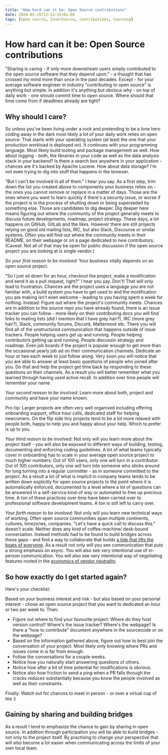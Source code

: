```yaml
---
title: "How hard can it be: Open Source contributions"
date: 2024-05-25T12:12:12+01:00
tags: [open source, InnerSource, contributions, learning]
---
```


# How hard can it be: Open Source contributions

"Sharing is caring - if only more downstream users simply contributed to the open source software that they depend upon." - a thought that has crossed my mind more than once in the past decades. Except - for your average software engineer in industry "contributing to open source" is anything but simple. In addition it's anything but obvious why - on top of daily work - one should commit time to open source. Where should that time come from if deadlines already are tight?

## Why should I care?

So unless you've been living under a rock and pretending to be a lone hero coding away in the dark most likely a lot of your daily work relies on open source: That starts with your operating system (at least the one that your production workload is deployed on). It continues with your programming language. Most likely build tooling and package management as well. How about logging - both, the libraries in your code as well as the data analysis stack in your backend? Is there a search box anywhere in your application - chances are it's backed by Apache Lucene. How about data storage? I'm not even trying to dig into stuff that happens in the browser.

"But I can't be involved in all of them." I hear you say. As a first step, trim down the list you created above to components your business relies on - the ones you cannot remove or replace in a matter of days. Those are the ones where you want to learn quickly if there's a security issue, or worse if the project is in the process of shutting down or being superseded by something else. Those are candidates to dig deeper. Dig deeper here means figuring out where the community of the project generally meets to discuss future developments, roadmap, project strategy. These days, a lot happens on GitHub, GitLab and the likes. However there are still projects relying on good old mailing lists, IRC, but also Slack, Discourse or similar systems. Often you will find out where the community meets in their README, on their webpage or on a page dedicated to new contributors. (Caveat: Not all of that may be open for public discussion if the open source project you are looking at is single vendor.)

_So your first reason to be involved:_ Your business vitally depends on an open source project.

"So I just sit down for an hour, checkout the project, make a modification and send it as a pull request, right?" I hear you say. Don't! That will only lead to frustration. Chances are the project uses a language you are not familiar with, a build system you have to get used to and the modification you are making isn't even welcome - leading to you having spent a week for nothing. Instead: Figure out where the project's community meets. Chances are in addition to the source repo you have already found, there is an issue tracker you can follow - more likely on their contributing docs you will find links to mailing lists (did I mention that I have grey hair?), IRC (more grey hair?), Slack, community forums, Discord, Mattermost etc. There you will find all of the unstructured communication that happens outside of issue trackers. People helping users get up and running. People helping contributors getting up and running. People discussin strategy and roadmap. Even job boards if the project is popular enough to get more than the occasional yearly job ad on their communication channels. Dedicate an hour or two each week to just follow along. Very soon you will notice that you are able to answer at least basic questions of people who joined after you. Do that and help the project get time back by responding to these questions on their channels. As a result you will better remember what you learned through having used active recall. In addition over time people will remember your name.

_Your second reason to be involved:_ Learn more about both, project and community and have your name known.

Pro-tip: Larger projects are often very well organised including offering onboarding support, office hour calls, dedicated staff for helping newcomers. On the flip side tiny projects tend to be a lot more relaxed with people both, happy to help you and happy about your help. Which to prefer is up to you.

_Your third reason to be involved:_ Not only will you learn more about the project itself - you will also be exposed to different ways of building, testing, documenting and enforcing coding guidelines. A lot of what teams typically cover in onboarding has to scale in your average open source project to much higher numbers: Out of 100 users, only one will turn in a contributor. Out of 100 contributors, only one will turn into someone who sticks around for long turning into a regular committer - as in someone committed to the project. As a result a lot of what is implicit in company teams tends to be written down explicitly for open source projects to the point where it is automatically enforced, documented to a level where a lot of questions can be answered in a self-service kind-of way or automated to free up precious time. A ton of these practices over time have been carried over to professional software development teams. A ton is still left to carry over.

_Your forth reason to be involved:_ Not only will you learn new technical ways of working. Often open source communities span multiple continents, cultures, timezones, companies. "Let's have a quick call to discuss this." doesn't scale. Neither does any kind of coffee-machine/ desk-bound conversation. Instead methods had to be found to build bridges across these gaps - and find a way to collaborate that builds [a tide that lifts the boats of everyone](https://ospoplusplus.com/blog/all-the-boats-must-rise). As a result not only will you see communication that puts a strong emphasis on async. You will also see very intentional use of in-person communication. You will also see very intentional way of negotiating features rooted in the [economics of vendor neutrality](https://www.sfscon.it/speakers/myrle-krantz/).

## So how exactly do I get started again?

Here's your checklist:

Based on your business interest and risk - but also based on your personal interest - chose an open source project that you want to dedicated an hour or two per week to. Then:

* Figure out where to find your favourite project: Where do they host version control? Where's the issue tracker? Where's the webpage? Is there a "how to contribute" document anywhere in the sourcecode or on the webpage?
* Based on the information gathered above, figure out how to best join the conversation of your project. Most likely only knowing where PRs and issues come in is far from enough.
* Follow the conversations for a couple weeks.
* Notice how you naturally start answering questions of others.
* Notice how after a bit of time potential for modifications is obvious.
* Notice also how friction to send a ping when a PR falls through the cracks reduces substantially because you know the people involved as well as their constraints.

Finally: Watch out for chances to meet in person - or over a virtual cup of tea :)

## Gaining by sharing and building bridges

As a result I tend to emphasize the chance to gain by sharing in open source. In addition through participation you will be able to build bridges - not only to the project itself. By practising to change your perspective that will also become a lot easier when communicating across the limits of your own local team.
